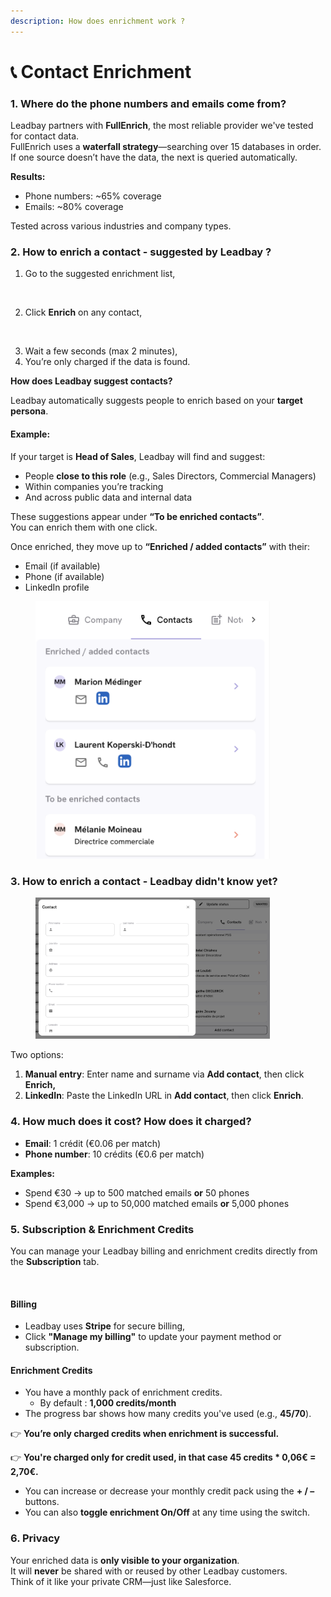 ```yaml
---
description: How does enrichment work ?
---
```


# 📞 Contact Enrichment

### 1. Where do the phone numbers and emails come from?

Leadbay partners with **FullEnrich**, the most reliable provider we've tested for contact data.\
FullEnrich uses a **waterfall strategy**—searching over 15 databases in order. If one source doesn’t have the data, the next is queried automatically.

**Results:**

* Phone numbers: \~65% coverage
* Emails: \~80% coverage

Tested across various industries and company types.

### 2. How to enrich a contact - suggested by Leadbay ?

1. Go to the suggested enrichment list,

<figure><img src="../.gitbook/assets/Capture d’écran 2025-08-20 à 10.56.03.png" alt="" width="366"><figcaption></figcaption></figure>

2. Click **Enrich** on any contact,

<figure><img src="../.gitbook/assets/Capture d’écran 2025-08-20 à 10.57.03.png" alt="" width="375"><figcaption></figcaption></figure>

3. Wait a few seconds (max 2 minutes),
4. You’re only charged if the data is found.



**How does Leadbay suggest contacts?**

Leadbay automatically suggests people to enrich based on your **target persona**.

#### Example:

If your target is **Head of Sales**, Leadbay will find and suggest:

* People **close to this role** (e.g., Sales Directors, Commercial Managers)
* Within companies you’re tracking
* And across public data and internal data

These suggestions appear under **“To be enriched contacts”**.\
You can enrich them with one click.

Once enriched, they move up to **“Enriched / added contacts”** with their:

* Email (if available)
* Phone (if available)
* LinkedIn profile

<figure><img src="../.gitbook/assets/Screenshot 2025-04-09 at 18.57.48.png" alt="" width="375"><figcaption></figcaption></figure>

### 3. How to enrich a contact - Leadbay didn't know yet?

<figure><img src="../.gitbook/assets/Screenshot 2025-04-09 at 19.01.16.png" alt="" width="375"><figcaption></figcaption></figure>

Two options:

1. **Manual entry**: Enter name and surname via **Add contact**, then click **Enrich,**
2. **LinkedIn**: Paste the LinkedIn URL in **Add contact**, then click **Enrich**.

### 4. How much does it cost? How does it charged?

* **Email**: 1 crédit (€0.06 per match)
* **Phone number**: 10 crédits (€0.6 per match)

**Examples:**

* Spend €30 → up to 500 matched emails **or** 50 phones
* Spend €3,000 → up to 50,000 matched emails **or** 5,000 phones

### 5. Subscription & Enrichment Credits

You can manage your Leadbay billing and enrichment credits directly from the **Subscription** tab.

<figure><img src="../.gitbook/assets/Capture d’écran 2025-08-20 à 10.58.17.png" alt="" width="375"><figcaption></figcaption></figure>

#### Billing

* Leadbay uses **Stripe** for secure billing,
* Click **"Manage my billing"** to update your payment method or subscription.

#### Enrichment Credits

* You have a monthly pack of enrichment credits.
  * By default : **1,000 credits/month**
* The progress bar shows how many credits you've used (e.g., **45/70**).

👉 **You’re only charged credits when enrichment is successful.**

👉 **You're charged only for credit used, in that case 45 credits \* 0,06€ = 2,70€.**&#x20;

* You can increase or decrease your monthly credit pack using the **+ / –** buttons.
* You can also **toggle enrichment On/Off** at any time using the switch.

### 6. Privacy

Your enriched data is **only visible to your organization**.\
It will **never** be shared with or reused by other Leadbay customers.\
Think of it like your private CRM—just like Salesforce.
